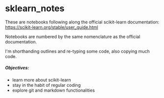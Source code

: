 # sklearn_notes
These are notebooks following along the official scikit-learn documentation: https://scikit-learn.org/stable/user_guide.html

Notebooks are numbered by the same nomenclature as the official documentation. 

I'm shorthanding outlines and re-typing some code, also copying much code.

##### Objectives:
* learn more about scikit-learn
* stay in the habit of regular coding
* explore git and markdown functionalities

